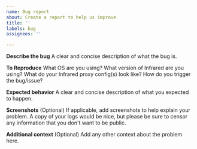 ```yaml
---
name: Bug report
about: Create a report to help us improve
title: ''
labels: bug
assignees: ''

---
```


**Describe the bug**
A clear and concise description of what the bug is.

**To Reproduce**
What OS are you using?
What version of Infrared are you using?
What do your Infrared proxy config(s) look like?
How do you trigger the bug/issue?

**Expected behavior**
A clear and concise description of what you expected to happen.

**Screenshots** (Optional)
If applicable, add screenshots to help explain your problem.
A copy of your logs would be nice, but please be sure to censor any information that you don't want to be public.

**Additional context** (Optional)
Add any other context about the problem here.
